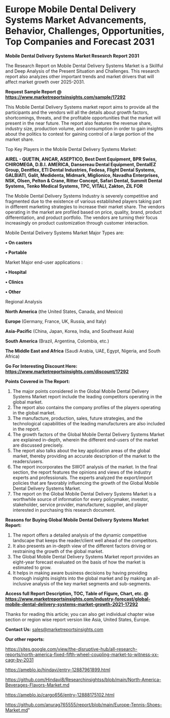 # Europe Mobile Dental Delivery Systems Market Advancements, Behavior, Challenges, Opportunities, Top Companies and Forecast 2031

<strong>Mobile Dental Delivery Systems Market Research Report 2031</strong>

The Research Report on Mobile Dental Delivery Systems Market is a Skillful and Deep Analysis of the Present Situation and Challenges. This research report also analyzes other important trends and market drivers that will affect market growth over 2025-2031.

<strong>Request Sample Report @ <a href=https://www.marketreportsinsights.com/sample/17292>https://www.marketreportsinsights.com/sample/17292</a></strong>

This Mobile Dental Delivery Systems market report aims to provide all the participants and the vendors will all the details about growth factors, shortcomings, threats, and the profitable opportunities that the market will present in the near future. The report also features the revenue share, industry size, production volume, and consumption in order to gain insights about the politics to contest for gaining control of a large portion of the market share.

Top Key Players in the Mobile Dental Delivery Systems Market:

<strong>AIREL - QUETIN, ANCAR, ASEPTICO, Best Dent Equipment, BPR Swiss, CHIROMEGA, D.B.I. AMERICA, Dansereau Dental Equipment, DentalEZ Group, Dentflex, ETI Dental Industries, Fedesa, Flight Dental Systems, GALBIATI, Galit, Medidenta, Midmark, Miglionico, Navadha Enterprises, NSK, Olsen, Pelton & Crane, Ritter Concept, Safari Dental, Summit Dental Systems, Tenko Medical Systems, TPC, VITALI, Zakton, ZIL FOR</strong>

The Mobile Dental Delivery Systems Industry is severely competitive and fragmented due to the existence of various established players taking part in different marketing strategies to increase their market share. The vendors operating in the market are profiled based on price, quality, brand, product differentiation, and product portfolio. The vendors are turning their focus increasingly on product customization through customer interaction.

Mobile Dental Delivery Systems Market Major Types are:

<strong>• On casters

• Portable</strong>

Market Major end-user applications :

<strong>• Hospital

• Clinics

• Other</strong>

Regional Analysis

</u><strong><b>North America</b></strong> (the United States, Canada, and Mexico)

<strong><b>Europe </b></strong>(Germany, France, UK, Russia, and Italy)

<strong><b>Asia-Pacific</b></strong> (China, Japan, Korea, India, and Southeast Asia)

<strong><b>South America</b></strong> (Brazil, Argentina, Colombia, etc.)

<strong><b>The Middle East and Africa</b></strong> (Saudi Arabia, UAE, Egypt, Nigeria, and South Africa)

<strong>Go For Interesting Discount Here: <a href=https://www.marketreportsinsights.com/discount/17292>https://www.marketreportsinsights.com/discount/17292</a></strong>

<strong>Points Covered in The Report:</strong>
<ol>
  <li>The major points considered in the Global Mobile Dental Delivery Systems Market report include the leading competitors operating in the global market.</li>
  <li>The report also contains the company profiles of the players operating in the global market.</li>
  <li>The manufacture, production, sales, future strategies, and the technological capabilities of the leading manufacturers are also included in the report.</li>
  <li>The growth factors of the Global Mobile Dental Delivery Systems Market are explained in-depth, wherein the different end-users of the market are discussed precisely.</li>
  <li>The report also talks about the key application areas of the global market, thereby providing an accurate description of the market to the readers/users.</li>
  <li>The report incorporates the SWOT analysis of the market. In the final section, the report features the opinions and views of the industry experts and professionals. The experts analyzed the export/import policies that are favorably influencing the growth of the Global Mobile Dental Delivery Systems Market.</li>
  <li>The report on the Global Mobile Dental Delivery Systems Market is a worthwhile source of information for every policymaker, investor, stakeholder, service provider, manufacturer, supplier, and player interested in purchasing this research document.</li>
</ol>
<strong>Reasons for Buying Global Mobile Dental Delivery Systems Market Report:</strong>

<ol>
  <li>The report offers a detailed analysis of the dynamic competitive landscape that keeps the reader/client well ahead of the competitors.</li>
  <li>It also presents an in-depth view of the different factors driving or restraining the growth of the global market.</li>
  <li>The Global Mobile Dental Delivery Systems Market report provides an eight-year forecast evaluated on the basis of how the market is estimated to grow.</li>
  <li>It helps in making aware business decisions by having providing thorough insights insights into the global market and by making an all-inclusive analysis of the key market segments and sub-segments.</li>
</ol>
<strong>Access full Report Description, TOC, Table of Figure, Chart, etc. @ <a href=https://www.marketreportsinsights.com/industry-forecast/global-mobile-dental-delivery-systems-market-growth-2021-17292>https://www.marketreportsinsights.com/industry-forecast/global-mobile-dental-delivery-systems-market-growth-2021-17292</a></strong>


Thanks for reading this article; you can also get individual chapter wise section or region wise report version like Asia, United States, Europe.

<strong>Contact Us:</strong>
sales@marketreportsinsights.com

<strong>Our other reports:</strong>

<a href=https://sites.google.com/view/the-disruptive-hub/all-research-reports/north-america-fixed-fifth-wheel-coupling-market-to-witness-xx-cagr-by-2031>https://sites.google.com/view/the-disruptive-hub/all-research-reports/north-america-fixed-fifth-wheel-coupling-market-to-witness-xx-cagr-by-2031</a>

<a href=https://ameblo.jp/hindavi/entry-12887961899.html>https://ameblo.jp/hindavi/entry-12887961899.html</a>

<a href=https://github.com/Hindavi8/Researchinsightss/blob/main/North-America-Beverages-Flavors-Market.md>https://github.com/Hindavi8/Researchinsightss/blob/main/North-America-Beverages-Flavors-Market.md</a>

<a href=https://ameblo.jp/cargo656/entry-12888175102.html>https://ameblo.jp/cargo656/entry-12888175102.html</a>

<a href=https://github.com/anurag765555/report/blob/main/Europe-Tennis-Shoes-Market.md>https://github.com/anurag765555/report/blob/main/Europe-Tennis-Shoes-Market.md</a>"
